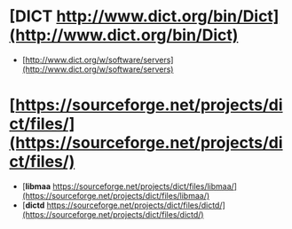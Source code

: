 # [**DICT** http://www.dict.org/bin/Dict](http://www.dict.org/bin/Dict)
- [http://www.dict.org/w/software/servers](http://www.dict.org/w/software/servers)

# [https://sourceforge.net/projects/dict/files/](https://sourceforge.net/projects/dict/files/)
- [**libmaa** https://sourceforge.net/projects/dict/files/libmaa/](https://sourceforge.net/projects/dict/files/libmaa/)
- [**dictd** https://sourceforge.net/projects/dict/files/dictd/](https://sourceforge.net/projects/dict/files/dictd/)
